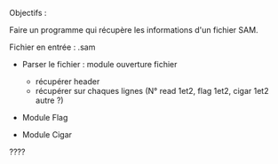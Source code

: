 Objectifs :

Faire un programme qui récupère les informations d'un fichier SAM.


Fichier en entrée : .sam

- Parser le fichier : module ouverture fichier
	- récupérer header
	- récupérer sur chaques lignes (N° read 1et2, flag 1et2, cigar 1et2 autre ?)
	
- Module Flag

- Module Cigar




????

